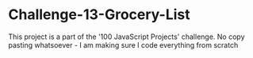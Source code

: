 # Challenge-13-Grocery-List
This project is a part of the '100 JavaScript Projects' challenge. No copy pasting whatsoever - I am making sure I code everything from scratch
